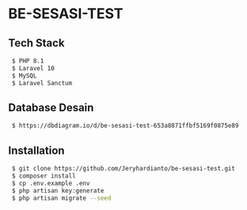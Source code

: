 # BE-SESASI-TEST



## Tech Stack
```bash
 $ PHP 8.1
 $ Laravel 10
 $ MySQL
 $ Laravel Sanctum
```

## Database Desain
```bash
 $ https://dbdiagram.io/d/be-sesasi-test-653a8871ffbf5169f0875e89
```


## Installation
```bash
 $ git clone https://github.com/Jeryhardianto/be-sesasi-test.git
 $ composer install
 $ cp .env.example .env
 $ php artisan key:generate
 $ php artisan migrate --seed
```



